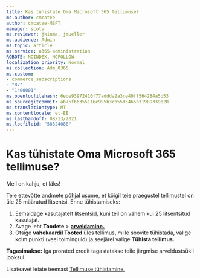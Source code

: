 ```yaml
---
title: Kas tühistate Oma Microsoft 365 tellimuse?
ms.author: cmcatee
author: cmcatee-MSFT
manager: scotv
ms.reviewer: jkinma, jmueller
ms.audience: Admin
ms.topic: article
ms.service: o365-administration
ROBOTS: NOINDEX, NOFOLLOW
localization_priority: Normal
ms.collection: Adm_O365
ms.custom:
- commerce_subscriptions
- "87"
- "1400001"
ms.openlocfilehash: 6ede93972410f77addda2a3ce40ff564284a5b53
ms.sourcegitcommit: ab75f66355116e995b3cb5505465b31989339e28
ms.translationtype: MT
ms.contentlocale: et-EE
ms.lasthandoff: 08/13/2021
ms.locfileid: "58324088"
---
```

# <a name="canceling-your-microsoft-365-subscription"></a>Kas tühistate Oma Microsoft 365 tellimuse?

Meil on kahju, et läks!
  
Teie ettevõtte andmete põhjal usume, et kõigil teie praegustel tellimustel on üle 25 määratud litsentsi. Enne tühistamiseks:

1. Eemaldage kasutajatelt litsentsid, kuni teil on vähem kui 25 litsentsitud kasutajat.
2. Avage leht **Toodete** \> **[arveldamine.](https://go.microsoft.com/fwlink/p/?linkid=842054)**
3. Otsige **vahekaardil Tooted** üles tellimus, mille soovite tühistada, valige kolm punkti (veel toiminguid) ja seejärel valige **Tühista tellimus.**

**Tagasimakse:** Iga prorated credit tagastatakse teile järgmise arveldustsükli jooksul.

Lisateavet leiate teemast [Tellimuse tühistamine.](https://docs.microsoft.com/microsoft-365/commerce/subscriptions/cancel-your-subscription)